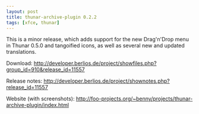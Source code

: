 ```yaml
---
layout: post
title: thunar-archive-plugin 0.2.2
tags: [xfce, thunar]
---
```


This is a minor release, which adds support for the new Drag'n'Drop menu in Thunar 0.5.0 and tangoified icons, as well as several new and updated translations.

Download: <a href="http://developer.berlios.de/project/showfiles.php?group_id=910&release_id=11557">http://developer.berlios.de/project/showfiles.php?group_id=910&release_id=11557</a>

Release notes: <a href="http://developer.berlios.de/project/shownotes.php?release_id=11557">http://developer.berlios.de/project/shownotes.php?release_id=11557</a>

Website (with screenshots): <a href="http://foo-projects.org/~benny/projects/thunar-archive-plugin/index.html">http://foo-projects.org/~benny/projects/thunar-archive-plugin/index.html</a>

